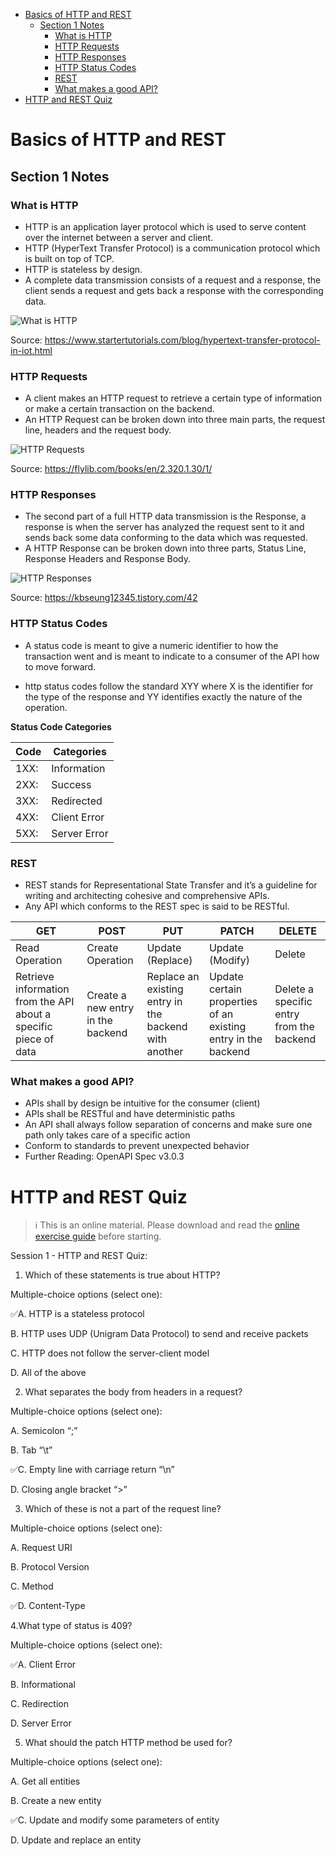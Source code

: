 - [Basics of HTTP and REST](#basics-of-http-and-rest)
  - [Section 1 Notes](#section-1-notes)
    - [What is HTTP](#what-is-http)
    - [HTTP Requests](#http-requests)
    - [HTTP Responses](#http-responses)
    - [HTTP Status Codes](#http-status-codes)
    - [REST](#rest)
    - [What makes a good API?](#what-makes-a-good-api)
- [HTTP and REST Quiz](#http-and-rest-quiz)


# Basics of HTTP and REST

## Section 1 Notes

### What is HTTP

- HTTP is an application layer protocol which is used to serve content over the internet between a server and client.
- HTTP (HyperText Transfer Protocol) is a communication protocol which is built on top of TCP.
- HTTP is stateless by design.
- A complete data transmission consists of a request and a response, the client sends a request and gets back a response with the corresponding data.

![What is HTTP](https://www.startertutorials.com/blog/wp-content/uploads/2023/01/Hypertext-Transfer-Protocol-1024x271.png)

Source: https://www.startertutorials.com/blog/hypertext-transfer-protocol-in-iot.html

### HTTP Requests

- A client makes an HTTP request to retrieve a certain type of information or make a certain transaction on the backend.
- An HTTP Request can be broken down into three main parts, the request line, headers and the request body.

![HTTP Requests](https://flylib.com/books/2/320/1/html/2/files/03fig02.gif)

Source: https://flylib.com/books/en/2.320.1.30/1/

### HTTP Responses

- The second part of a full HTTP data transmission is the Response, a response is when the server has analyzed the request sent to it and sends back some data conforming to the data which was requested.
- A HTTP Response can be broken down into three parts, Status Line, Response Headers and Response Body.

![HTTP Responses](https://img1.daumcdn.net/thumb/R1280x0/?scode=mtistory2&fname=https%3A%2F%2Fblog.kakaocdn.net%2Fdn%2FbsOGbQ%2Fbtqvf2BVuXG%2FbS0WAyka7nL9OIZoqLuhKk%2Fimg.png)

Source: https://kbseung12345.tistory.com/42

### HTTP Status Codes

- A status code is meant to give a numeric identifier to how the transaction went and is meant to indicate to a consumer of the API how to move forward.

- http status codes follow the standard XYY where X is the identifier for the type of the response and YY identifies exactly the nature of the operation.

**Status Code Categories**

| Code | Categories |
|---|---|
| 1XX: | Information |
| 2XX: | Success |
| 3XX: | Redirected |
| 4XX: | Client Error |
| 5XX: | Server Error |

### REST

- REST stands for Representational State Transfer and it’s a guideline for writing and architecting cohesive and comprehensive APIs.
- Any API which conforms to the REST spec is said to be RESTful.

| GET | POST | PUT | PATCH | DELETE |
|---|---|---|---|---|
| Read Operation | Create Operation | Update (Replace) | Update (Modify) | Delete |
| Retrieve information from the API about a specific piece of data | Create a new entry in the backend | Replace an existing entry in the backend with another | Update certain properties of an existing entry in the backend | Delete a specific entry from the backend |

### What makes a good API?

- APIs shall by design be intuitive for the consumer (client)
- APIs shall be RESTful and have deterministic paths
- An API shall always follow separation of concerns and make sure one path only takes care of a specific action
- Conform to standards to prevent unexpected behavior
- Further Reading: OpenAPI Spec v3.0.3

# HTTP and REST Quiz

> ℹ️ This is an online material. Please download and read the [online exercise guide](https://prod-public-lms-sg.s3.amazonaws.com/Online+Exercise+Guide.pdf) before starting.

Session 1 - HTTP and REST Quiz:

1. Which of these statements is true about HTTP?

Multiple-choice options (select one):

✅️A.
HTTP is a stateless protocol

B.
HTTP uses UDP (Unigram Data Protocol) to send and receive packets

C.
HTTP does not follow the server-client model

D.
All of the above

2. What separates the body from headers in a request?

Multiple-choice options (select one):

A.
Semicolon “;”

B.
Tab “\t”

✅️C.
Empty line with carriage return “\n”

D.
Closing angle bracket “>”

3. Which of these is not a part of the request line?

Multiple-choice options (select one):

A.
Request URI

B.
Protocol Version

C.
Method

✅️D.
Content-Type

4.What type of status is 409?

Multiple-choice options (select one):

✅️A.
Client Error

B.
Informational

C.
Redirection

D.
Server Error

5. What should the patch HTTP method be used for?

Multiple-choice options (select one):

A.
Get all entities

B.
Create a new entity

✅️C.
Update and modify some parameters of entity

D.
Update and replace an entity